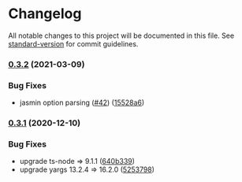 # Changelog

All notable changes to this project will be documented in this file. See [standard-version](https://github.com/conventional-changelog/standard-version) for commit guidelines.

### [0.3.2](https://github.com/ert78gb/jasmine-ts/compare/v0.3.1...v0.3.2) (2021-03-09)


### Bug Fixes

* jasmin option parsing ([#42](https://github.com/ert78gb/jasmine-ts/issues/42)) ([15528a6](https://github.com/ert78gb/jasmine-ts/commit/15528a6525fdf1a87f83cb5f2d27c8ea795be016))

### [0.3.1](https://github.com/ert78gb/jasmine-ts/compare/v0.0.3...v0.3.1) (2020-12-10)


### Bug Fixes

* upgrade ts-node => 9.1.1 ([640b339](https://github.com/ert78gb/jasmine-ts/commit/640b339cf0a81786e82116fb50be93c250c8cb75))
* upgrade yargs 13.2.4 => 16.2.0 ([5253798](https://github.com/ert78gb/jasmine-ts/commit/5253798edb2a5b49c79a4c41c8b3f458e992e108))
